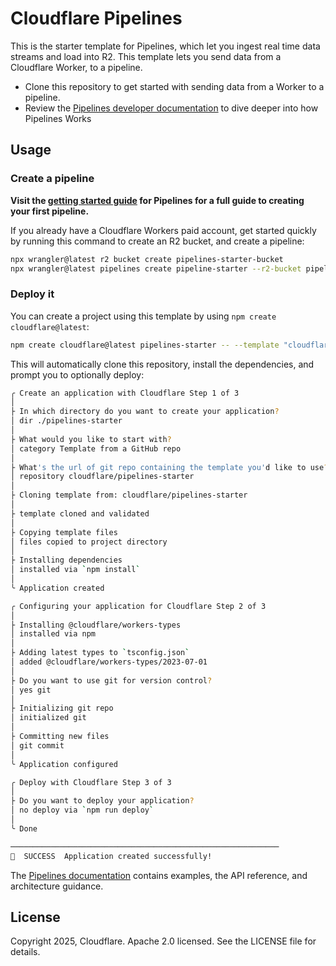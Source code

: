 # Cloudflare Pipelines

This is the starter template for Pipelines, which let you ingest real time data streams and load into R2. This template lets you send data from a Cloudflare Worker, to a pipeline.

* Clone this repository to get started with sending data from a Worker to a pipeline.
* Review the [Pipelines developer documentation](https://developers.cloudflare.com/pipelines/) to dive deeper into how Pipelines Works

## Usage

### Create a pipeline
**Visit the [getting started guide](https://developers.cloudflare.com/pipelines/getting-started/) for Pipelines for a full guide to creating your first pipeline.**

If you already have a Cloudflare Workers paid account, get started quickly by running this command to create an R2 bucket, and create a pipeline:
```sh
npx wrangler@latest r2 bucket create pipelines-starter-bucket
npx wrangler@latest pipelines create pipeline-starter --r2-bucket pipelines-starter-bucket
```

### Deploy it
You can create a project using this template by using `npm create cloudflare@latest`:

```sh
npm create cloudflare@latest pipelines-starter -- --template "cloudflare/pipelines-starter"
```

This will automatically clone this repository, install the dependencies, and prompt you to optionally deploy:

```sh
╭ Create an application with Cloudflare Step 1 of 3
│
├ In which directory do you want to create your application?
│ dir ./pipelines-starter
│
├ What would you like to start with?
│ category Template from a GitHub repo
│
├ What's the url of git repo containing the template you'd like to use?
│ repository cloudflare/pipelines-starter
│
├ Cloning template from: cloudflare/pipelines-starter
│
├ template cloned and validated
│
├ Copying template files
│ files copied to project directory
│
├ Installing dependencies
│ installed via `npm install`
│
╰ Application created

╭ Configuring your application for Cloudflare Step 2 of 3
│
├ Installing @cloudflare/workers-types
│ installed via npm
│
├ Adding latest types to `tsconfig.json`
│ added @cloudflare/workers-types/2023-07-01
│
├ Do you want to use git for version control?
│ yes git
│
├ Initializing git repo
│ initialized git
│
├ Committing new files
│ git commit
│
╰ Application configured

╭ Deploy with Cloudflare Step 3 of 3
│
├ Do you want to deploy your application?
│ no deploy via `npm run deploy`
│
╰ Done

────────────────────────────────────────────────────────────
🎉  SUCCESS  Application created successfully!
```

The [Pipelines documentation](https://developers.cloudflare.com/pipelines/) contains examples, the API reference, and architecture guidance.

## License

Copyright 2025, Cloudflare. Apache 2.0 licensed. See the LICENSE file for details.
